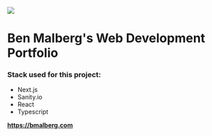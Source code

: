 ![](https://user-images.githubusercontent.com/86641253/255483877-272c7ef8-388e-4d5e-86c6-b71f44657334.png)

<h1>Ben Malberg's Web Development Portfolio</h1>
<h3>Stack used for this project:</h3>
<ul>
    <li>Next.js</li>
    <li>Sanity.io</li>
    <li>React</li>
    <li>Typescript</li>
</ul>

<strong>https://bmalberg.com</strong>
